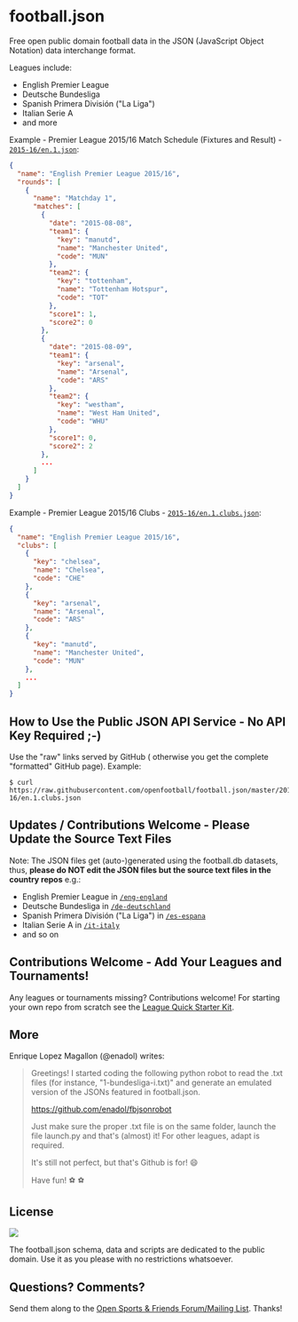 # football.json

Free open public domain football data in the JSON (JavaScript Object Notation)
data interchange format.

Leagues include:

  - English Premier League
  - Deutsche Bundesliga
  - Spanish Primera División ("La Liga")
  - Italian Serie A
  - and more

Example - Premier League 2015/16 Match Schedule (Fixtures and Result) - [`2015-16/en.1.json`](https://raw.githubusercontent.com/openfootball/football.json/master/2015-16/en.1.json):

``` json
{
  "name": "English Premier League 2015/16",
  "rounds": [
    {
      "name": "Matchday 1",
      "matches": [
        {
          "date": "2015-08-08",
          "team1": {
            "key": "manutd",
            "name": "Manchester United",
            "code": "MUN"
          },
          "team2": {
            "key": "tottenham",
            "name": "Tottenham Hotspur",
            "code": "TOT"
          },
          "score1": 1,
          "score2": 0
        },
        {
          "date": "2015-08-09",
          "team1": {
            "key": "arsenal",
            "name": "Arsenal",
            "code": "ARS"
          },
          "team2": {
            "key": "westham",
            "name": "West Ham United",
            "code": "WHU"
          },
          "score1": 0,
          "score2": 2
        },
        ...
      ]
    }
  ]
}
```


Example - Premier League 2015/16 Clubs - [`2015-16/en.1.clubs.json`](https://raw.githubusercontent.com/openfootball/football.json/master/2015-16/en.1.clubs.json):

``` json
{
  "name": "English Premier League 2015/16",
  "clubs": [
    {
      "key": "chelsea",
      "name": "Chelsea",
      "code": "CHE"
    },
    {
      "key": "arsenal",
      "name": "Arsenal",
      "code": "ARS"
    },
    {
      "key": "manutd",
      "name": "Manchester United",
      "code": "MUN"
    },
    ...
  ]
}
```

## How to Use the Public JSON API Service - No API Key Required ;-)

Use the "raw" links served by GitHub (
otherwise you get the complete "formatted" GitHub page). Example:

```
$ curl https://raw.githubusercontent.com/openfootball/football.json/master/2015-16/en.1.clubs.json
```


## Updates / Contributions Welcome - Please Update the Source Text Files

Note: The JSON files get (auto-)generated using the football.db datasets, thus, **please do NOT
edit the JSON files but the source text files in the country repos** e.g.:

- English Premier League in [`/eng-england`](https://github.com/openfootball/eng-england)
- Deutsche Bundesliga in [`/de-deutschland`](https://github.com/openfootball/de-deutschland)
- Spanish Primera División ("La Liga") in [`/es-espana`](https://github.com/openfootball/es-espana)
- Italian Serie A  in [`/it-italy`](https://github.com/openfootball/it-italy)
- and so on



<!--
## Automate, Automate, Automate


If all works weekly updates get pushed by yorobot.
See the [`yorobot/football.db`](https://github.com/yorobot/football.db) build scripts for
the (auto-)update machinery.

  todo: add how to build your own json files from the source datsets - why? why not?
-->


## Contributions Welcome - Add Your Leagues and Tournaments!

Any leagues or tournaments missing? Contributions welcome!
For starting your own repo from scratch see the [League Quick Starter Kit](https://github.com/openfootball/your-league-starter).



## More

Enrique Lopez Magallon (@enadol) writes:

> Greetings! I started coding the following python robot to read the .txt files 
> (for instance, "1-bundesliga-i.txt)" and generate an emulated version of the JSONs featured in football.json.
> 
> https://github.com/enadol/fbjsonrobot
>
> Just make sure the proper .txt file is on the same folder, launch the file launch.py and that's (almost) it! 
> For other leagues, adapt is required.
>
> It's still not perfect, but that's Github is for! 😄
>
> Have fun! ⚽️ ⚽️

## License

![](https://publicdomainworks.github.io/buttons/zero88x31.png)

The football.json schema, data and scripts are dedicated to the public domain. Use it as you please with no restrictions whatsoever.


## Questions? Comments?

Send them along to the
[Open Sports & Friends Forum/Mailing List](http://groups.google.com/group/opensport).
Thanks!
